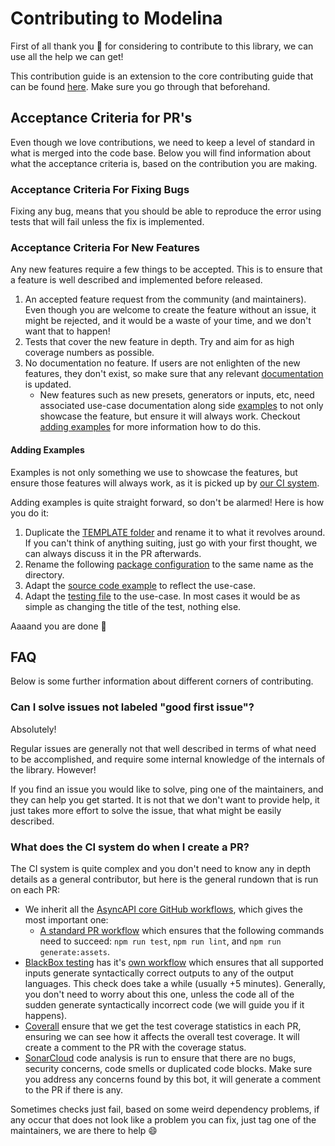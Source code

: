 # Contributing to Modelina

First of all thank you :bow: for considering to contribute to this library, we can use all the help we can get!

This contribution guide is an extension to the core contributing guide that can be found [here](https://github.com/asyncapi/.github/blob/master/CONTRIBUTING.md). Make sure you go through that beforehand. 

## Acceptance Criteria for PR's

Even though we love contributions, we need to keep a level of standard in what is merged into the code base. Below you will find information about what the acceptance criteria is, based on the contribution you are making.

### Acceptance Criteria For Fixing Bugs 

Fixing any bug, means that you should be able to reproduce the error using tests that will fail unless the fix is implemented.

### Acceptance Criteria For New Features

Any new features require a few things to be accepted. This is to ensure that a feature is well described and implemented before released. 

1. An accepted feature request from the community (and maintainers). Even though you are welcome to create the feature without an issue, it might be rejected, and it would be a waste of your time, and we don't want that to happen!
1. Tests that cover the new feature in depth. Try and aim for as high coverage numbers as possible.
1. No documentation no feature. If users are not enlighten of the new features, they don't exist, so make sure that any relevant [documentation](./) is updated.
    - New features such as new presets, generators or inputs, etc, need associated use-case documentation along side [examples](../examples) to not only showcase the feature, but ensure it will always work. Checkout [adding examples](#-adding-examples) for more information how to do this.

#### Adding Examples
Examples is not only something we use to showcase the features, but ensure those features will always work, as it is picked up by [our CI system](#What-does–the-CI-system-do-when-I-create-a-PR). 

Adding examples is quite straight forward, so don't be alarmed! Here is how you do it:
1. Duplicate the [TEMPLATE folder](https://github.com/asyncapi/modelina/tree/master/examples/TEMPLATE) and rename it to what it revolves around. If you can't think of anything suiting, just go with your first thought, we can always discuss it in the PR afterwards.
1. Rename the following [package configuration](https://github.com/asyncapi/modelina/blob/1e71b3b2cab6bc2c277001fcafe7e1b8ed175ce9/examples/TEMPLATE/package.json#L2) to the same name as the directory.
1. Adapt the [source code example](https://github.com/asyncapi/modelina/blob/1e71b3b2cab6bc2c277001fcafe7e1b8ed175ce9/examples/TEMPLATE/index.ts) to reflect the use-case.
1. Adapt the [testing file](https://github.com/asyncapi/modelina/blob/1e71b3b2cab6bc2c277001fcafe7e1b8ed175ce9/examples/TEMPLATE/index.spec.ts#L4) to the use-case. In most cases it would be as simple as changing the title of the test, nothing else.

Aaaand you are done :tada:

## FAQ
Below is some further information about different corners of contributing.

### Can I solve issues not labeled "good first issue"?

Absolutely!

Regular issues are generally not that well described in terms of what need to be accomplished, and require some internal knowledge of the internals of the library. However!

If you find an issue you would like to solve, ping one of the maintainers, and they can help you get started. It is not that we don't want to provide help, it just takes more effort to solve the issue, that what might be easily described.


### What does the CI system do when I create a PR?
The CI system is quite complex and you don't need to know any in depth details as a general contributor, but here is the general rundown that is run on each PR:

- We inherit all the [AsyncAPI core GitHub workflows](https://github.com/asyncapi/.github/tree/master/.github/workflows), which gives the most important one:
    - [A standard PR workflow](https://github.com/asyncapi/.github/blob/master/.github/workflows/if-nodejs-pr-testing.yml) which ensures that the following commands need to succeed: `npm run test`, `npm run lint`, and `npm run generate:assets`.
- [BlackBox testing](https://github.com/asyncapi/modelina/tree/master/test/blackbox) has it's [own workflow](https://github.com/asyncapi/modelina/blob/master/.github/workflows/blackbox-testing.yml) which ensures that all supported inputs generate syntactically correct outputs to any of the output languages. This check does take a while (usually +5 minutes). Generally, you don't need to worry about this one, unless the code all of the sudden generate syntactically incorrect code (we will guide you if it happens). 
- [Coverall](https://github.com/asyncapi/modelina/blob/master/.github/workflows/coverall.yml) ensure that we get the test coverage statistics in each PR, ensuring we can see how it affects the overall test coverage. It will create a comment to the PR with the coverage status.
- [SonarCloud](https://sonarcloud.io/dashboard?id=asyncapi_generator-model-sdk) code analysis is run to ensure that there are no bugs, security concerns, code smells or duplicated code blocks. Make sure you address any concerns found by this bot, it will generate a comment to the PR if there is any.

Sometimes checks just fail, based on some weird dependency problems, if any occur that does not look like a problem you can fix, just tag one of the maintainers, we are there to help :smile:
